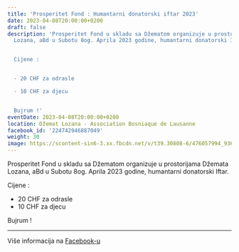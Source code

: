 ```yaml
---
title: 'Prosperitet Fond : Humantarni donatorski iftar 2023'
date: 2023-04-08T20:00:00+0200
draft: false
description: 'Prosperitet Fond u skladu sa Džematom organizuje u prostorijama Džemata
  Lozana, aBd u Subotu 8og. Aprila 2023 godine, humantarni donatorski Iftar.


  Cijene :


  - 20 CHF za odrasle

  - 10 CHF za djecu


  Bujrum !'
eventDate: 2023-04-08T20:00:00+0200
location: Džemat Lozana - Association Bosniaque de Lausanne
facebook_id: '224742946887049'
weight: 30
image: https://scontent-sin6-3.xx.fbcdn.net/v/t39.30808-6/476057994_936635281930405_1135964331823661885_n.jpg?_nc_cat=106&ccb=1-7&_nc_sid=9e60e4&_nc_ohc=HNkvd40PnpYQ7kNvwHL7_hL&_nc_oc=Adn3VYksQmywuMVZmHXmecpV_jDs3KT6vUpCNQ6KuMryUR3rOp9VZynJvsLuWeWft5E&_nc_zt=23&_nc_ht=scontent-sin6-3.xx&edm=ABTKTjYEAAAA&_nc_gid=C8zVnifqwpPUIbiqv1PjzA&oh=00_AfJWQFRas5m_Lq0yHSM49_v6AExVoeHOTOza-SeVn5ls0w&oe=6829E0FD
---
```


Prosperitet Fond u skladu sa Džematom organizuje u prostorijama Džemata Lozana, aBd u Subotu 8og. Aprila 2023 godine, humantarni donatorski Iftar.

Cijene :

- 20 CHF za odrasle
- 10 CHF za djecu

Bujrum !

---

Više informacija na [Facebook-u](https://facebook.com/events/224742946887049)